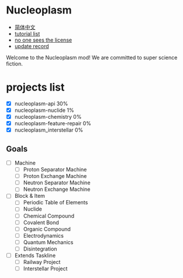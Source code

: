 # Nucleoplasm

- [简体中文](README_szh.md)
- [tutorial list](tutorials/list.md)
- [no one sees the license](LICENSE)
- [update record](changelog.txt)

Welcome to the Nucleoplasm mod! We are committed to super science fiction.

# projects list

- [x] nucleoplasm-api            30%
- [x] nucleoplasm-nuclide         1%
- [x] nucleoplasm-chemistry       0%
- [x] nucleoplasm-feature-repair  0%
- [x] nucleoplasm_interstellar    0%

## Goals

- [ ] Machine
  - [ ] Proton Separator Machine
  - [ ] Proton Exchange Machine
  - [ ] Neutron Separator Machine
  - [ ] Neutron Exchange Machine
- [ ] Block & Item
    - [ ] Periodic Table of Elements
    - [ ] Nuclide
    - [ ] Chemical Compound
    - [ ] Covalent Bond
    - [ ] Organic Compound
    - [ ] Electrodynamics
    - [ ] Quantum Mechanics
    - [ ] Disintegration
- [ ] Extends Taskline
    - [ ] Railway Project
    - [ ] Interstellar Project

